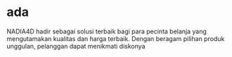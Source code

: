 # ada
NADIA4D hadir sebagai solusi terbaik bagi para pecinta belanja yang mengutamakan kualitas dan harga terbaik. Dengan beragam pilihan produk unggulan, pelanggan dapat menikmati diskonya
